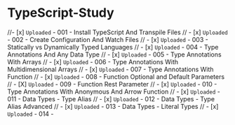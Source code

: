 # TypeScript-Study


//- [x]  `Uploaded` - 001 - Install TypeScript And Transpile Files
// - [x]  `Uploaded` - 002 - Create Configuration And Watch Files
// - [x]  `Uploaded` - 003 - Statically vs Dynamically Typed Languages
// - [x]  `Uploaded` - 004 - Type Annotations And Any Data Type
// - [x]  `Uploaded` - 005 - Type Annotations With Arrays
// - [x]  `Uploaded` - 006 - Type Annotations With Multidimensional Arrays
// - [x]  `Uploaded` - 007 - Type Annotations With Function
// - [x]  `Uploaded` - 008 - Function Optional and Default Parameters
// - [X]  `Uploaded` - 009 - Function Rest Parameter
// - [x]  `Uploaded` - 010 - Type Annotations With Anonymous And Arrow Function
// - [x]  `Uploaded` - 011 - Data Types - Type Alias
// - [x]  `Uploaded` - 012 - Data Types - Type Alias Advanced
// - [x]  `Uploaded` - 013 - Data Types - Literal Types
// - [x]  `Uploaded` - 014 - 
